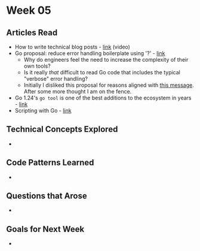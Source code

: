 # Week 05

## Articles Read

- How to write technical blog posts - [link](https://m.youtube.com/watch?v=YODPgBadj80&pp=ygUTd3JpdGluZyBhIHRlY2ggYmxvZw%3D%3D) (video)
- Go proposal: reduce error handling boilerplate using '?' - [link](https://github.com/golang/go/discussions/71460)
	- Why do engineers feel the need to increase the complexity of their own tools?
	- Is it really *that* difficult to read Go code that includes the typical "verbose" error handling?
	- Initially I disliked this proposal for reasons aligned with [this message](https://github.com/golang/go/discussions/71460#discussioncomment-11986831). After some more thought I am on the fence.
- Go 1.24's `go tool` is one of the best additions to the ecosystem in years - [link](https://www.jvt.me/posts/2025/01/27/go-tools-124/)
- Scripting with Go - [link](https://bitfieldconsulting.com/posts/scripting)


## Technical Concepts Explored

- 

## Code Patterns Learned

- 

## Questions that Arose

- 

## Goals for Next Week

- 
